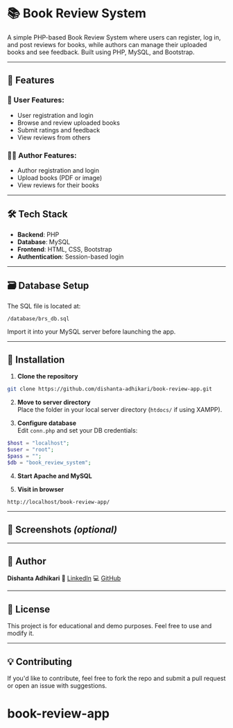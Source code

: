 # 📚 Book Review System

A simple PHP-based Book Review System where users can register, log in, and post reviews for books, while authors can manage their uploaded books and see feedback. Built using PHP, MySQL, and Bootstrap.

---

## 🚀 Features

### 👤 User Features:

- User registration and login
- Browse and review uploaded books
- Submit ratings and feedback
- View reviews from others

### 🧑‍💻 Author Features:

- Author registration and login
- Upload books (PDF or image)
- View reviews for their books

---

## 🛠️ Tech Stack

- **Backend**: PHP
- **Database**: MySQL
- **Frontend**: HTML, CSS, Bootstrap
- **Authentication**: Session-based login

---

## 🗃️ Database Setup

The SQL file is located at:

```
/database/brs_db.sql
```

Import it into your MySQL server before launching the app.

---

## 🔧 Installation

1. **Clone the repository**

```bash
git clone https://github.com/dishanta-adhikari/book-review-app.git
```

2. **Move to server directory**  
   Place the folder in your local server directory (`htdocs/` if using XAMPP).

3. **Configure database**  
   Edit `conn.php` and set your DB credentials:

```php
$host = "localhost";
$user = "root";
$pass = "";
$db = "book_review_system";
```

4. **Start Apache and MySQL**

5. **Visit in browser**

```
http://localhost/book-review-app/
```

---

## 📸 Screenshots _(optional)_

---

## 🙋 Author

**Dishanta Adhikari**
🔗 [LinkedIn](https://www.linkedin.com/in/dishanta-adhikari)
💻 [GitHub](https://github.com/dishanta-adhikari)

---

## 📌 License

This project is for educational and demo purposes. Feel free to use and modify it.

---

## 💡 Contributing

If you'd like to contribute, feel free to fork the repo and submit a pull request or open an issue with suggestions.
# book-review-app
